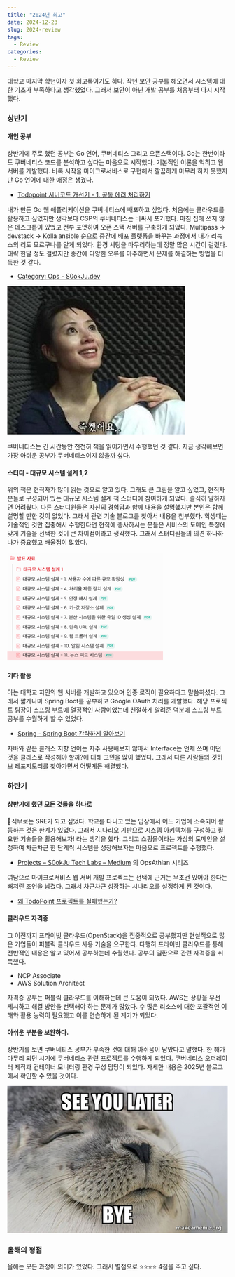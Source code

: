 ```yaml
---
title: "2024년 회고"
date: 2024-12-23
slug: 2024-review
tags:
  - Review
categories:
  - Review
---
```


대학교 마지막 학년이자 첫 회고록이기도 하다.
작년 보안 공부를 해오면서 시스템에 대한 기초가 부족하다고 생각했었다. 그래서 보안이 아닌 개발 공부를 처음부터 다시 시작했다.

### 상반기

#### 개인 공부

상반기에 주로 했던 공부는 Go 언어, 쿠버네티스 그리고 오픈스택이다.
Go는 한번이라도 쿠버네티스 코드를 분석하고 싶다는 마음으로 시작했다. 기본적인 이론을 익히고 웹 서버를 개발했다. 비록 시작을 마이크로서비스로 구현해서 깔끔하게 마무리 하지 못했지만 Go 언어에 대한 애정은 생겼다.

- [Todopoint 서버코드 개선기 - 1. 공동 에러 처리하기](https://s0okju.github.io/p/go-code-refactor-error-1/)

내가 만든 Go 웹 애플리케이션을 쿠버네티스에 배포하고 싶었다. 처음에는 클라우드를 활용하고 싶었지만 생각보다 CSP의 쿠버네티스는 비싸서 포기했다. 마침 집에 쓰지 않은 데스크톱이 있었고 전부 포맷하여 오픈 스택 서버를 구축하게 되었다.
Multipass -> devstack -> Kolla ansible 순으로 중간에 배포 플랫폼을 바꾸는 과정에서 내가 리눅스의 리도 모르구나를 알게 되었다.
환경 세팅을 마무리하는데 정말 많은 시간이 걸렸다. 대략 한달 정도 걸렸지만 중간에 다양한 오류를 마주하면서 문제를 해결하는 방법을 터득한 것 같다.

- [Category: Ops - S0okJu.dev](https://s0okju.github.io/categories/ops/)

![오류 발생 시 내 기분](image.png)

쿠버네티스는 긴 시간동안 천천히 책을 읽어가면서 수행했던 것 같다. 지금 생각해보면 가장 아쉬운 공부가 쿠버네티스이지 않을까 싶다.

#### 스터디 - 대규모 시스템 설계 1,2

위의 책은 현직자가 많이 읽는 것으로 알고 있다. 그래도 큰 그림을 알고 싶었고, 현직자분들로 구성되어 있는 대규모 시스템 설계 책 스터디에 참여하게 되었다.
솔직히 말하자면 어려웠다. 다른 스터디원들은 자신의 경험담과 함께 내용을 설명했지만 본인은 함께 설명할 만한 것이 없었다. 그래서 관련 기술 블로그를 찾아서 내용을 첨부했다.
학생때는 기술적인 것만 집중해서 수행한다면 현직에 종사하시는 분들은 서비스의 도메인 특징에 맞게 기술을 선택한 것이 큰 차이점이라고 생각했다. 그래서 스터디원들의 의견 하나하나가 중요했고 배울점이 많았다.

![스터디 자료](image-1.png)

#### 기타 활동

아는 대학교 지인의 웹 서버를 개발하고 있으며 인증 로직이 필요하다고 말씀하셨다. 그래서 짧게나마 Spring Boot를 공부하고 Google OAuth 처리를 개발했다. 해당 프로젝트 팀장이 스프링 부트에 열정적인 사람이었는데 친절하게 알려준 덕분에 스프링 부트 공부를 수월하게 할 수 있었다.

- [Spring - Spring Boot 간략하게 알아보기](https://s0okju.github.io/p/basic-spring-1/)

자바와 같은 클래스 지향 언어는 자주 사용해보지 않아서 Interface는 언제 쓰며 어떤 것을 클래스로 작성해야 할까?에 대해 고민을 많이 했었다. 그래서 다른 사람들의 깃허브 레포지토리를 찾아가면서 어떻게든 해결했다.

### 하반기

#### 상반기에 했던 모든 것들을 하나로

직무로는 SRE가 되고 싶었다. 학교를 다니고 있는 입장에서 어느 기업에 소속되어 활동하는 것은 한계가 있었다. 그래서 시나리오 기반으로 시스템 아키텍쳐를 구성하고 필요한 기술들을 활용해보자! 라는 생각을 했다. 그리고 쇼핑몰이라는 가상의 도메인을 설정하여 차근차근 한 단계씩 시스템을 성장해보자는 마음으로 프로젝트를 수행했다.

- [Projects – S0okJu Tech Labs – Medium](https://medium.com/s0okju-tech/projects/home) 의 OpsAthlan 시리즈

여담으로 마이크로서비스 웹 서버 개발 프로젝트는 선택에 근거는 무조건 있어야 한다는 뼈저린 조언을 남겼다. 그래서 차근차근 성장하는 시나리오를 설정하게 된 것이다.

- [왜 TodoPoint 프로젝트를 실패했는가?](https://s0okju.github.io/p/todopoint-final-review/)

#### 클라우드 자격증

그 이전까지 프라이빗 클라우드(OpenStack)을 집중적으로 공부했지만 현실적으로 많은 기업들이 퍼블릭 클라우드 사용 기술을 요구한다.
다행히 프라이빗 클라우드를 통해 전반적인 내용은 알고 있어서 공부하는데 수월했다. 공부의 일환으로 관련 자격증을 취득했다.

- NCP Associate
- AWS Solution Architect

자격증 공부는 퍼블릭 클라우드를 이해하는데 큰 도움이 되었다. AWS는 상황을 우선 제시하고 해결 방안을 선택해야 하는 문제가 많았다. 수 많은 리소스에 대한 포괄적인 이해와 활용 능력이 필요했고 이를 연습하게 된 계기가 되었다.

#### 아쉬운 부분을 보완하다.

상반기를 보면 쿠버네티스 공부가 부족한 것에 대해 아쉬움이 남았다고 말했다. 한 해가 마무리 되던 시기에 쿠버네티스 관련 프로젝트를 수행하게 되었다. 쿠버네티스 오퍼레이터 제작과 컨테이너 모니터링 환경 구성 담당이 되었다. 자세한 내용은 2025년 블로그에서 확인할 수 있을 것이다.

![Good bye 2024](image-2.png)

### 올해의 평점

올해는 모든 과정이 의미가 있었다. 그래서 별점으로 ⭐️⭐️⭐️⭐️ 4점을 주고 싶다.
